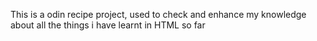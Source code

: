 This is a odin recipe project, used to check and enhance my knowledge about 
all the things i have learnt in HTML so far

